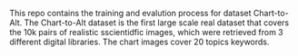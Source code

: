 This repo contains the training and evalution process for dataset Chart-to-Alt. 
The Chart-to-Alt dataset is the first large scale real dataset that covers the 10k pairs of realistic sscientidfic images, which were retrieved from 3 different digital libraries. The chart images cover 20 topics keywords. 
